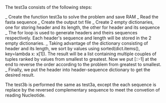 The test3a consists of the following steps:

_ Create the function test3a to solve the problem and save RAM
_ Read the fasta sequence
_ Create the output txt file
_ Create 2 empty dictionaries, one for storing header and its length, the other for header and its sequence
_ The for loop is used to generate headers and theirs sequences respectively. Each header's sequence and length will be stored in the 2 empty dictionaries.
_ Taking advantage of the dictionary consisting of header and its length, we sort by values using sorted(dict.items(), key=lambda x: x[1]). The result will be a list containing multiple couples of tuples ranked by values from smallest to greatest. Now we put [::-1] at the end to reverse the order according to the problem from greatest to smallest.
_ Finally, we put the header into header-sequence dictionary to get the desired result.

The test3b is performed the same as test3a, except the each sequence is replace by the reversed complementary sequence to meet the convetion of reading Nucleotide.
